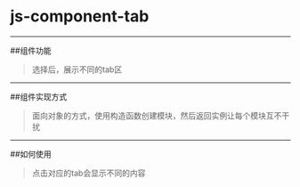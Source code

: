 # js-component-tab
---
##组件功能
>选择后，展示不同的tab区
---
##组件实现方式
>面向对象的方式，使用构造函数创建模块，然后返回实例让每个模块互不干扰
---
##如何使用
>点击对应的tab会显示不同的内容
